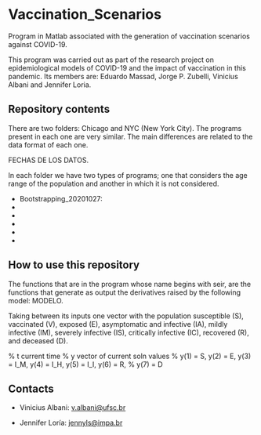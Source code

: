 # Vaccination_Scenarios

Program in Matlab associated with the generation of vaccination scenarios against COVID-19.

This program was carried out as part of the research project on epidemiological models of COVID-19 and the impact of vaccination in this pandemic. Its members are: Eduardo Massad, Jorge P. Zubelli, Vinicius Albani and Jennifer Loria.

## Repository contents

There are two folders: Chicago and NYC (New York City). The programs present in each one are very similar. The main differences are related to the data format of each one.

FECHAS DE LOS DATOS.

In each folder we have two types of programs; one that considers the age range of the population and another in which it is not considered.

* Bootstrapping_20201027:
*
*
*
*
*

## How to use this repository

The functions that are in the program whose name begins with seir, are the functions that generate as output the derivatives raised by the following model: 
MODELO.

Taking between its inputs one vector with the population susceptible (S), vaccinated (V), exposed (E), asymptomatic and infective (IA), mildly infective (IM), severely infective (IS), critically infective (IC), recovered (R), and deceased (D).

%       t  current time
%       y vector of current soln values
% y(1) = S, y(2) = E, y(3) = I_M, y(4) = I_H, y(5) = I_I, y(6) = R, 
% y(7) = D

## Contacts

* Vinicius Albani: v.albani@ufsc.br

* Jennifer Loría: jennyls@impa.br

